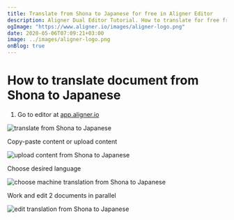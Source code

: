 ```yaml
---
title: Translate from Shona to Japanese for free in Aligner Editor
description: Aligner Dual Editor Tutorial. How to translate for free from Shona to Japanese. Aligner is multilingual document management platform. 
ogImage: "https://www.aligner.io/images/aligner-logo.png"
date: 2020-05-06T07:09:21+03:00
image: ../images/aligner-logo.png
onBlog: true
---
```


# How to translate document from Shona to Japanese

1. Go to editor at [app.aligner.io](https://app.aligner.io "Aligner App web page")

![translate from Shona to Japanese](../aligner-blank-editor.png "translate from Shona to Japanese")

Copy-paste content or upload content

![upload content from Shona to Japanese](../aligner-uploaded-document.png "upload content from Shona to Japanese")

Choose desired language

![choose machine translation from Shona to Japanese](../aligner-language-dropdown.png "choose machine translation from Shona to Japanese")

Work and edit 2 documents in parallel

![edit translation from Shona to Japanese](../aligner-double-sitded-editor.png "edit translation from Shona to Japanese")

